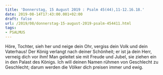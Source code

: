 ```yaml
---
title: 'Donnerstag, 15 August 2019 : Psalm 45(44),11-12.16.18.'
date: 2019-08-14T17:43:00.001+02:00
draft: false
url: /2019/08/donnerstag-15-august-2019-psalm-454411.html
tags: 
- PSALMUS
---
```


Höre, Tochter, sieh her und neige dein Ohr, vergiss dein Volk und dein Vaterhaus! Der König verlangt nach deiner Schönheit; er ist ja dein Herr, verneig dich vor ihm! Man geleitet sie mit Freude und Jubel, sie ziehen ein in den Palast des Königs. Ich will deinen Namen rühmen von Geschlecht zu Geschlecht; darum werden die Völker dich preisen immer und ewig.